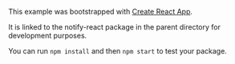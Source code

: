 This example was bootstrapped with [Create React App](https://github.com/facebook/create-react-app).

It is linked to the notify-react package in the parent directory for development purposes.

You can run `npm install` and then `npm start` to test your package.
